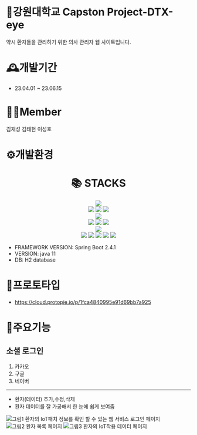 # 🏫강원대학교 Capston Project-DTX-eye
 약시 환자들을 관리하기 위한 의사 관리자 웹 사이트입니다.
# 🕰️개발기간
- 23.04.01 ~ 23.06.15
# 🧑‍💻Member
김재성
김태현
이성호
# ⚙️개발환경
<div align=center><h1>📚 STACKS</h1></div>

<div align=center> 
  <img src="https://img.shields.io/badge/java-007396?style=for-the-badge&logo=java&logoColor=white"> 
  <br>
  
  <img src="https://img.shields.io/badge/html5-E34F26?style=for-the-badge&logo=html5&logoColor=white"> 
  <img src="https://img.shields.io/badge/css-1572B6?style=for-the-badge&logo=css3&logoColor=white"> 
  <img src="https://img.shields.io/badge/javascript-F7DF1E?style=for-the-badge&logo=javascript&logoColor=black"> 
  <br>
  <img src="https://img.shields.io/badge/mysql-4479A1?style=for-the-badge&logo=mysql&logoColor=white"> 
  <br>
  <img src="https://img.shields.io/badge/react-61DAFB?style=for-the-badge&logo=react&logoColor=black"> 
  <img src="https://img.shields.io/badge/vue.js-4FC08D?style=for-the-badge&logo=vue.js&logoColor=white">
  <img src="https://img.shields.io/badge/springboot-6DB33F?style=for-the-badge&logo=springboot&logoColor=white"> 
  <br>
  <img src="https://img.shields.io/badge/amazonaws-232F3E?style=for-the-badge&logo=amazonaws&logoColor=white"> 
  <br>
  
  <img src="https://img.shields.io/badge/github-181717?style=for-the-badge&logo=github&logoColor=white">
  <img src="https://img.shields.io/badge/git-F05032?style=for-the-badge&logo=git&logoColor=white">
  <img src="https://img.shields.io/badge/slack-4A154B?style=for-the-badge&logo=git&logoColor=white">
  <img src="https://img.shields.io/badge/fontawesome-339AF0?style=for-the-badge&logo=fontawesome&logoColor=white">
  <img src="https://img.shields.io/badge/bootstrap-7952B3?style=for-the-badge&logo=bootstrap&logoColor=white">

 
  <br>
</div>

- FRAMEWORK VERSION: Spring Boot 2.4.1
- VERSION: java 11
- DB: H2 database

# 📝프로토타입 
  - https://cloud.protopie.io/p/1fca4840995e91d69bb7a925

# 📌주요기능
## 소셜 로그인
1. 카카오
2. 구글
3. 네이버
---
- 환자(데이터) 추가,수정,삭제
- 환자 데이터를 잘 가공해서 한 눈에 쉽게 보여줌


![그림1 환자의 IoT패치 정보를 확인 할 수 있는 웹 서비스 로그인 페이지](https://github.com/JShistory/capston_project_2023_03_21/assets/98608723/ab190deb-3144-4ced-b5f0-d9da89b1ef68)
![그림2 환자 목록 페이지](https://github.com/JShistory/capston_project_2023_03_21/assets/98608723/e0d0e8c3-4f56-4a06-81f8-a8a8288fc283)
![그림3 환자의 IoT착용 데이터 페이지](https://github.com/JShistory/capston_project_2023_03_21/assets/98608723/6d5c58cd-ed32-42b9-b06d-6732415c8b34)

